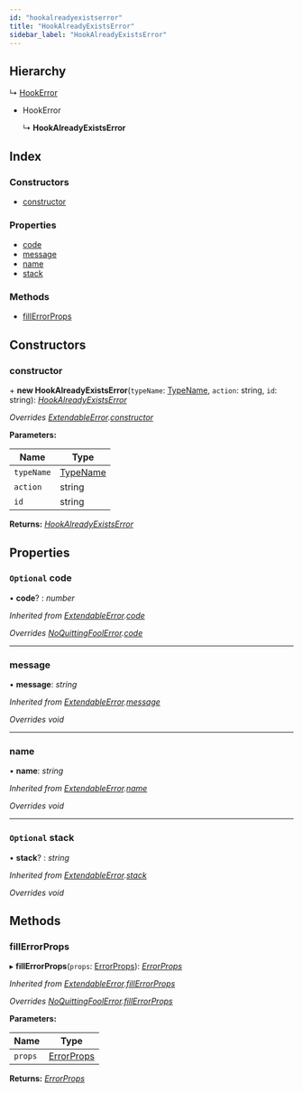 ```yaml
---
id: "hookalreadyexistserror"
title: "HookAlreadyExistsError"
sidebar_label: "HookAlreadyExistsError"
---
```


## Hierarchy

  ↳ [HookError](hookerror.md)

* HookError

  ↳ **HookAlreadyExistsError**

## Index

### Constructors

* [constructor](hookalreadyexistserror.md#constructor)

### Properties

* [code](hookalreadyexistserror.md#optional-code)
* [message](hookalreadyexistserror.md#message)
* [name](hookalreadyexistserror.md#name)
* [stack](hookalreadyexistserror.md#optional-stack)

### Methods

* [fillErrorProps](hookalreadyexistserror.md#fillerrorprops)

## Constructors

###  constructor

\+ **new HookAlreadyExistsError**(`typeName`: [TypeName](../modules/types.md#typename), `action`: string, `id`: string): *[HookAlreadyExistsError](hookalreadyexistserror.md)*

*Overrides [ExtendableError](extendableerror.md).[constructor](extendableerror.md#constructor)*

**Parameters:**

Name | Type |
------ | ------ |
`typeName` | [TypeName](../modules/types.md#typename) |
`action` | string |
`id` | string |

**Returns:** *[HookAlreadyExistsError](hookalreadyexistserror.md)*

## Properties

### `Optional` code

• **code**? : *number*

*Inherited from [ExtendableError](extendableerror.md).[code](extendableerror.md#optional-code)*

*Overrides [NoQuittingFoolError](noquittingfoolerror.md).[code](noquittingfoolerror.md#optional-code)*

___

###  message

• **message**: *string*

*Inherited from [ExtendableError](extendableerror.md).[message](extendableerror.md#message)*

*Overrides void*

___

###  name

• **name**: *string*

*Inherited from [ExtendableError](extendableerror.md).[name](extendableerror.md#name)*

*Overrides void*

___

### `Optional` stack

• **stack**? : *string*

*Inherited from [ExtendableError](extendableerror.md).[stack](extendableerror.md#optional-stack)*

*Overrides void*

## Methods

###  fillErrorProps

▸ **fillErrorProps**(`props`: [ErrorProps](../modules/types.md#errorprops)): *[ErrorProps](../modules/types.md#errorprops)*

*Inherited from [ExtendableError](extendableerror.md).[fillErrorProps](extendableerror.md#fillerrorprops)*

*Overrides [NoQuittingFoolError](noquittingfoolerror.md).[fillErrorProps](noquittingfoolerror.md#fillerrorprops)*

**Parameters:**

Name | Type |
------ | ------ |
`props` | [ErrorProps](../modules/types.md#errorprops) |

**Returns:** *[ErrorProps](../modules/types.md#errorprops)*
